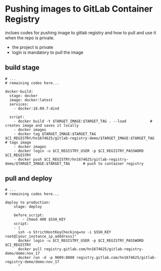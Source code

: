 # Pushing images to GitLab Container Registry
inclues codes for pushing image to gitlab registry and how to pull and use it when the repo is private.

* the project is private
* login is mandatory to pull the image

## build stage
```
# ...
# remaining codes here...

docker-build:
  stage: docker
  image: docker:latest
  services:
    - docker:18.09.7-dind

  script:
    - docker build -t $TARGET_IMAGE:$TARGET_TAG . --load           # creates image and saves it locally
    - docker images
    - docker tag $TARGET_IMAGE:$TARGET_TAG $CI_REGISTRY/hn1674625/gitlab-registry-demo/$TARGET_IMAGE:$TARGET_TAG   # tags image
    - docker images
    - docker login -u $CI_REGISTRY_USER -p $CI_REGISTRY_PASSWORD $CI_REGISTRY
    - docker push $CI_REGISTRY/hn1674625/gitlab-registry-demo/$TARGET_IMAGE:$TARGET_TAG      # push to container registry
```

## pull and deploy
```
# ...
# remaining codes here...

deploy to production:
    stage: deploy

    before_script:
        - chmod 400 $SSH_KEY 
    script:
    - |
      ssh -o StrictHostKeyChecking=no -i $SSH_KEY root@[your_instance_ip_adddress]"
      docker login -u $CI_REGISTRY_USER -p $CI_REGISTRY_PASSWORD $CI_REGISTRY
      docker pull registry.gitlab.com/hn1674625/gitlab-registry-demo/demo:nov_17
      docker run -d -p 9009:8080 registry.gitlab.com/hn1674625/gitlab-registry-demo/demo:nov_17
      "
```
